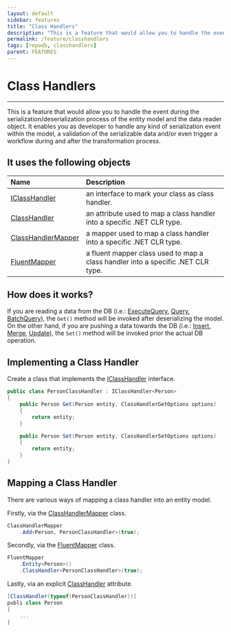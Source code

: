 ```yaml
---
layout: default
sidebar: features
title: "Class Handlers"
description: "This is a feature that would allow you to handle the event during the serialization/deserialization process of the Model and the DbDataReader object (inbound/outbound)."
permalink: /feature/classhandlers
tags: [repodb, classhandlers]
parent: FEATURES
---
```


# Class Handlers

---

This is a feature that would allow you to handle the event during the serialization/deserialization process of the entity model and the data reader object. It enables you as developer to handle any kind of serialization event within the model, a validation of the serializable data and/or even trigger a workflow during and after the transformation process.

## It uses the following objects

| Name         | Description  | 
|:-------------|:-------------|
| [IClassHandler](/interface/iclasshandler) | an interface to mark your class as class handler. |
| [ClassHandler](/attribute/classhandler) | an attribute used to map a class handler into a specific .NET CLR type. |
| [ClassHandlerMapper](/mapper/classhandlermapper) | a mapper used to map a class handler into a specific .NET CLR type. |
| [FluentMapper](/mapper/fluentmapper) | a fluent mapper class used to map a class handler into a specific .NET CLR type. |

## How does it works?

If you are reading a data from the DB (i.e.: [ExecuteQuery](/operation/executequery), [Query](/operation/query), [BatchQuery](/operation/batchquery)), the `Get()` method will be invoked after deserializing the model. On the other hand, if you are pushing a data towards the DB (i.e.: [Insert](/operation/insert), [Merge](/operation/merge), [Update](/operation/update)), the `Set()` method will be invoked prior the actual DB operation.

## Implementing a Class Handler

Create a class that implements the [IClassHandler](/interface/iclasshandler) interface.

```csharp
public class PersonClassHandler : IClassHandler<Person>
{
    public Person Get(Person entity, ClassHandlerGetOptions options)
    {
        return entity;
    }

    public Person Set(Person entity, ClassHandlerSetOptions options)
    {
        return entity;
    }
}
```

## Mapping a Class Handler

There are various ways of mapping a class handler into an entity model.

Firstly, via the [ClassHandlerMapper](/mapper/classhandlermapper) class.

```csharp
ClassHandlerMapper
    .Add<Person, PersonClassHandler>(true);
```

Secondly, via the [FluentMapper](/mapper/fluentmapper) class.

```csharp
FluentMapper
    .Entity<Person>()
    .ClassHandler<PersonClassHandler>(true);
```

Lastly, via an explicit [ClassHandler](/attribute/classhandler) attribute.

```csharp
[ClassHandler(typeof(PersonClassHandler))]
publi class Person
{
    ...
}
```
